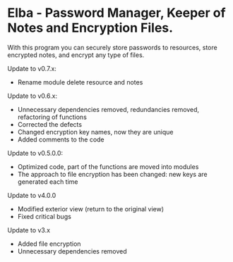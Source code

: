 # Elba - Password Manager, Keeper of Notes and Encryption Files.

With this program you can securely store passwords to resources, store encrypted notes, and encrypt any type of files.

Update to v0.7.x:
- Rename module delete resource and notes

Update to v0.6.x:
- Unnecessary dependencies removed, redundancies removed, refactoring of functions
- Corrected the defects
- Changed encryption key names, now they are unique
- Added comments to the code

Update to v0.5.0.0:
- Optimized code, part of the functions are moved into modules
- The approach to file encryption has been changed: new keys are generated each time

Update to v4.0.0
- Modified exterior view (return to the original view)
- Fixed critical bugs

Update to v3.x
- Added file encryption
- Unnecessary dependencies removed
